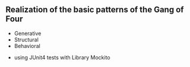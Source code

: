 ## Realization of the basic patterns of the Gang of Four

- Generative
- Structural
- Behavioral

+ using JUnit4 tests with Library Mockito
